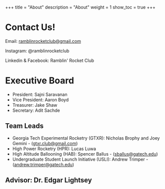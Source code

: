 +++
title = "About"
description = "About"
weight = 1
show_toc = true
+++

# Contact Us!

Email: ramblinrocketclub@gmail.com

Instagram: @ramblinrocketclub

Linkedin & Facebook: Ramblin' Rocket Club

# Executive Board

- President: Sajni Saravanan
- Vice President: Aaron Boyd
- Treasurer: Jake Shaw
- Secretary: Adit Sachde

## Team Leads
- Georgia Tech Experimental Rocketry (GTXR): Nicholas Brophy and Joey Gemini - (gtxr.club@gmail.com)
- High Power Rocketry (HPR): Lucas Luwa
- High Altitude Ballooning (HAB): Spencer Ballus - (sballus@gatech.edu)
- Undergraduate Student Launch Initiative (USLI): Andrew Trimper - (andrew.trimper@gatech.edu)

## Advisor: Dr. Edgar Lightsey
